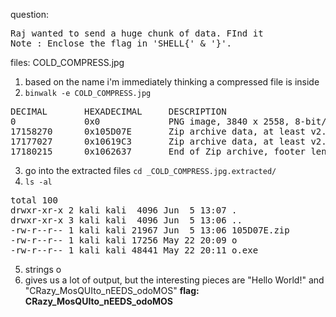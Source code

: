 question:
<pre>
Raj wanted to send a huge chunk of data. FInd it
Note : Enclose the flag in 'SHELL{' & '}'.
</pre>
files: COLD_COMPRESS.jpg

1) based on the name i'm immediately thinking a compressed file is inside
2) `binwalk -e COLD_COMPRESS.jpg`
<pre>
DECIMAL       HEXADECIMAL     DESCRIPTION
0             0x0             PNG image, 3840 x 2558, 8-bit/color RGBA, non-interlaced
17158270      0x105D07E       Zip archive data, at least v2.0 to extract, compressed size: 18722, uncompressed size: 48441, name: o.exe
17177027      0x10619C3       Zip archive data, at least v2.0 to extract, compressed size: 2987, uncompressed size: 17256, name: o
17180215      0x1062637       End of Zip archive, footer length: 22
</pre>

3) go into the extracted files `cd _COLD_COMPRESS.jpg.extracted/`
4) `ls -al`
<pre>
total 100
drwxr-xr-x 2 kali kali  4096 Jun  5 13:07 .
drwxr-xr-x 3 kali kali  4096 Jun  5 13:06 ..
-rw-r--r-- 1 kali kali 21967 Jun  5 13:06 105D07E.zip
-rw-r--r-- 1 kali kali 17256 May 22 20:09 o
-rw-r--r-- 1 kali kali 48441 May 22 20:11 o.exe
</pre>

5) strings o
6) gives us a lot of output, but the interesting pieces are "Hello World!" and "CRazy_MosQUIto_nEEDS_odoMOS"
**flag: CRazy_MosQUIto_nEEDS_odoMOS**